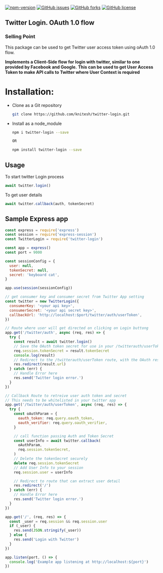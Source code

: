 [![npm-version](https://img.shields.io/npm/v/twitter-login)](https://www.npmjs.com/package/twitter-login)
[![GitHub issues](https://img.shields.io/github/issues/knitesh/twitter-login.svg)](https://github.com/knitesh/twitter-login/issues)
[![GitHub forks](https://img.shields.io/github/forks/knitesh/twitter-login.svg)](https://github.com/knitesh/twitter-login/network/members)
[![GitHub license](https://img.shields.io/github/license/knitesh/twitter-login)](https://github.com/knitesh/twitter-login/blob/master/LICENSE)

## Twitter Login. OAuth 1.0 flow

### Selling Point

This package can be used to get Twitter user access token using oAuth 1.0 flow.

**Implements a Client-Side flow for login with twitter, similar to one provided by Facebook and Google.**
**This can be used to get User Access Token to make API calls to Twitter where User Context is required**

# Installation:

- Clone as a Git repository
  ```sh
  git clone https://github.com/knitesh/twitter-login.git
  ```
- Install as a node_module

  ```sh
  npm i twitter-login --save

  OR

  npm install twitter-login --save
  ```

## Usage

To start twitter Login process

```js
await twitter.login()
```

To get user details

```js
await twitter.callback(auth, tokenSecret)
```

## Sample Express app

```js
const express = require('express')
const session = require('express-session')
const TwitterLogin = require('twitter-login')

const app = express()
const port = 9000

const sessionConfig = {
  user: null,
  tokenSecret: null,
  secret: 'keyboard cat',
}

app.use(session(sessionConfig))

// get consumer key and consumer secret from Twitter App setting
const twitter = new TwitterLogin({
  consumerKey: '<your api key>',
  consumerSecret: '<your api secret key>',
  callbackUrl: 'http://localhost:$port/twitter/auth/userToken',
})

// Route where user will get directed on clicking on Login buttong
app.get('/twitter/auth', async (req, res) => {
  try {
    const result = await twitter.login()
    // Save the OAuth token secret for use in your /twitterauth/userToken Callback route
    req.session.tokenSecret = result.tokenSecret
    console.log(result)
    // Redirect to the /twitterauth/userToken route, with the OAuth responses as query params
    res.redirect(result.url)
  } catch (err) {
    // Handle Error here
    res.send('Twitter login error.')
  }
})

// Callback Route to retreive user auth token and secret
// This needs to be whitelisted in your twitter app
app.get('/twitter/auth/userToken', async (req, res) => {
  try {
    const oAuthParam = {
      oauth_token: req.query.oauth_token,
      oauth_verifier: req.query.oauth_verifier,
    }

    // call function passing Auth and Token Secret
    const userInfo = await twitter.callback(
      oAuthParam,
      req.session.tokenSecret,
    )
    // Delete the tokenSecret securely
    delete req.session.tokenSecret
    // Add User Info to your session
    req.session.user = userInfo

    // Redirect to route that can extract user detail
    res.redirect('/')
  } catch (err) {
    // Handle Error here
    res.send('Twitter login error.')
  }
})

app.get('/', (req, res) => {
  const _user = req.session && req.session.user
  if (_user) {
    res.send(JSON.stringify(_user))
  } else {
    res.send('Login with Twitter')
  }
})

app.listen(port, () => {
  console.log('Example app listening at http://localhost:${port}')
})
```
